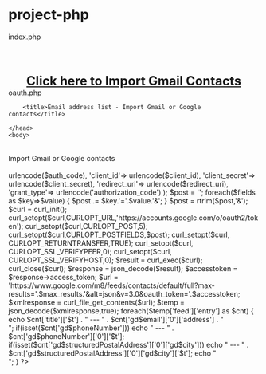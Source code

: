project-php
===========
index.php
<html>
<head>
<meta name="robots" content="noindex" />
<title>Import Gmail contacts</title>
</head>
<body>
<a>
	<br/>
	<div><Import Gmail or Google contacts</a></div>
	<br/><br/>
	<div align="center" >
	<a  style="font-size:25px;font-weight:bold;" href="https://accounts.google.com/o/oauth2/auth?client_id=868474524853-0g3e0f18hr09hcqmj1re1lfv0uibt1rn.apps.googleusercontent.com&redirect_uri=http://localhost/oauth/oauth.php&scope=https://www.google.com/m8/feeds/&response_type=code">Click here to Import Gmail Contacts</a>
	</div>
</body>
</html>
oauth.php
 <html>
    <head>
        
        <title>Email address list - Import Gmail or Google contacts</title>
    
    </head>
    <body>
        
<br/>
        <div>Import Gmail or Google contacts</div>
            <br/>
        
<?php
$client_id = '868474524853-0g3e0f18hr09hcqmj1re1lfv0uibt1rn.apps.googleusercontent.com';
$client_secret = 'TrkshcHsx2gvDy-BwhOKrmF1';
$redirect_uri = 'http://localhost/oauth/oauth.php';
$max_results = 100000;

$auth_code = $_GET["code"];

function curl_file_get_contents($url)
{
 $curl = curl_init();
 $userAgent = 'Mozilla/4.0 (compatible; MSIE 6.0; Windows NT 5.1; .NET CLR 1.1.4322)';

 curl_setopt($curl,CURLOPT_URL,$url);   //The URL to fetch. This can also be set when initializing a session with curl_init().
 curl_setopt($curl,CURLOPT_RETURNTRANSFER,TRUE);    //TRUE to return the transfer as a string of the return value of curl_exec() instead of outputting it out directly.
 curl_setopt($curl,CURLOPT_CONNECTTIMEOUT,5);   //The number of seconds to wait while trying to connect.    

 curl_setopt($curl, CURLOPT_USERAGENT, $userAgent); //The contents of the "User-Agent: " header to be used in a HTTP request.
 curl_setopt($curl, CURLOPT_FOLLOWLOCATION, TRUE);  //To follow any "Location: " header that the server sends as part of the HTTP header.
 curl_setopt($curl, CURLOPT_AUTOREFERER, TRUE); //To automatically set the Referer: field in requests where it follows a Location: redirect.
 curl_setopt($curl, CURLOPT_TIMEOUT, 10);   //The maximum number of seconds to allow cURL functions to execute.
 curl_setopt($curl, CURLOPT_SSL_VERIFYPEER, 0); //To stop cURL from verifying the peer's certificate.
 curl_setopt($curl, CURLOPT_SSL_VERIFYHOST, 0);
 

 $contents = curl_exec($curl);
 curl_close($curl);
 return $contents;
}

$fields=array(
    'code'=>  urlencode($auth_code),
    'client_id'=>  urlencode($client_id),
    'client_secret'=>  urlencode($client_secret),
    'redirect_uri'=>  urlencode($redirect_uri),
    'grant_type'=>  urlencode('authorization_code')
);
$post = '';
foreach($fields as $key=>$value) { $post .= $key.'='.$value.'&'; }
$post = rtrim($post,'&');

$curl = curl_init();
curl_setopt($curl,CURLOPT_URL,'https://accounts.google.com/o/oauth2/token');
curl_setopt($curl,CURLOPT_POST,5);
curl_setopt($curl,CURLOPT_POSTFIELDS,$post);
curl_setopt($curl, CURLOPT_RETURNTRANSFER,TRUE);
curl_setopt($curl, CURLOPT_SSL_VERIFYPEER,0);
curl_setopt($curl, CURLOPT_SSL_VERIFYHOST,0);
$result = curl_exec($curl);
curl_close($curl);

$response =  json_decode($result);
$accesstoken = $response->access_token;

$url = 'https://www.google.com/m8/feeds/contacts/default/full?max-results='.$max_results.'&alt=json&v=3.0&oauth_token='.$accesstoken;
$xmlresponse =  curl_file_get_contents($url);
 
$temp = json_decode($xmlresponse,true);
 
foreach($temp['feed']['entry'] as $cnt) {
	echo $cnt['title']['$t'] . " --- " . $cnt['gd$email']['0']['address'] . "</br>";
	if(isset($cnt['gd$phoneNumber'])) echo " --- " . $cnt['gd$phoneNumber']['0']['$t'];
	if(isset($cnt['gd$structuredPostalAddress']['0']['gd$city'])) echo " --- " . $cnt['gd$structuredPostalAddress']['0']['gd$city']['$t'];
	echo "</br>";
}

?>
</body>
</html>
